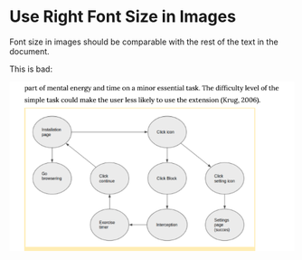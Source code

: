 



# Use Right Font Size in Images

Font size in images should be comparable with the rest of the text in the document.

This is bad: 

![](img/small-font-in-image.png)
